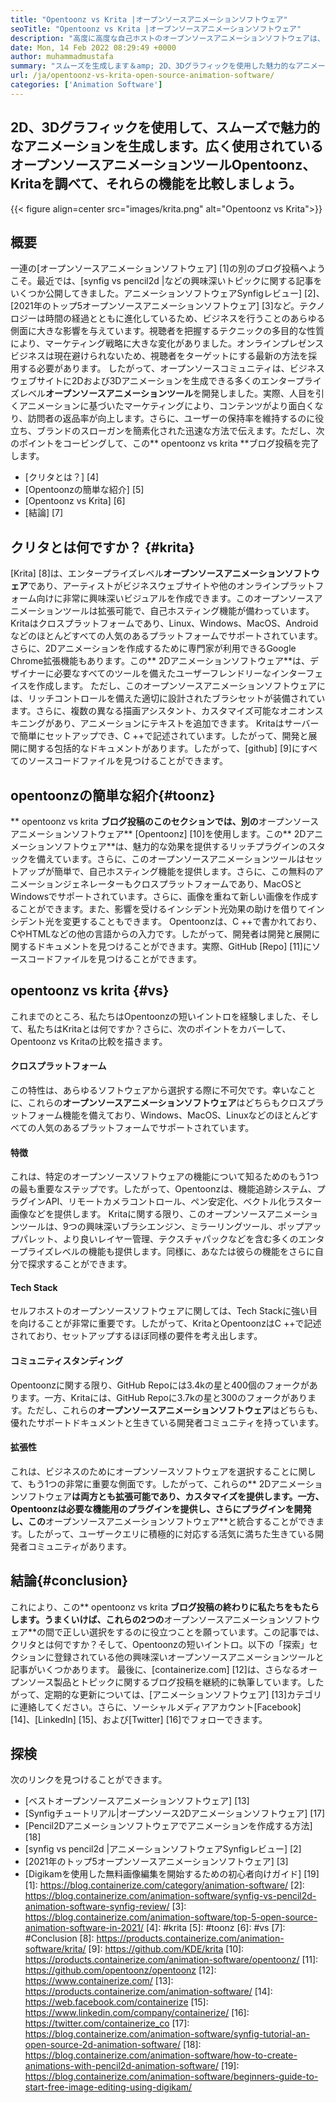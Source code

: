 ```yaml
---
title: "Opentoonz vs Krita |オープンソースアニメーションソフトウェア" 
seoTitle: "Opentoonz vs Krita |オープンソースアニメーションソフトウェア" 
description: "高度に高度な自己ホストのオープンソースアニメーションソフトウェアは、リッチな2Dおよび3Dアニメーションを生成します。このブログ投稿は、Opentoonz vs Kritaの比較に関するものです。" 
date: Mon, 14 Feb 2022 08:29:49 +0000
author: muhammadmustafa
summary: "スムーズを生成します＆amp; 2D、3Dグラフィックを使用した魅力的なアニメーション。広く使用されているオープンソースアニメーションツールOpentoonz、Kritaを探索し、それらの機能を比較しましょう。" 
url: /ja/opentoonz-vs-krita-open-source-animation-software/
categories: ['Animation Software']
---
```


## 2D、3Dグラフィックを使用して、スムーズで魅力的なアニメーションを生成します。広く使用されているオープンソースアニメーションツールOpentoonz、Kritaを調べて、それらの機能を比較しましょう。

{{< figure align=center src="images/krita.png" alt="Opentoonz vs Krita">}}


## 概要
一連の[オープンソースアニメーションソフトウェア] [1]の別のブログ投稿へようこそ。最近では、[synfig vs pencil2d |などの興味深いトピックに関する記事をいくつか公開してきました。アニメーションソフトウェアSynfigレビュー] [2]、[2021年のトップ5オープンソースアニメーションソフトウェア] [3]など。テクノロジーは時間の経過とともに進化しているため、ビジネスを行うことのあらゆる側面に大きな影響を与えています。視聴者を把握するテクニックの多目的な性質により、マーケティング戦略に大きな変化がありました。オンラインプレゼンスビジネスは現在避けられないため、視聴者をターゲットにする最新の方法を採用する必要があります。
したがって、オープンソースコミュニティは、ビジネスウェブサイトに2Dおよび3Dアニメーションを生成できる多くのエンタープライズレベル**オープンソースアニメーションツール**を開発しました。実際、人目を引くアニメーションに基づいたマーケティングにより、コンテンツがより面白くなり、訪問者の返品率が向上します。さらに、ユーザーの保持率を維持するのに役立ち、ブランドのスローガンを簡素化された迅速な方法で伝えます。ただし、次のポイントをコービングして、この** opentoonz vs krita **ブログ投稿を完了します。
  * [クリタとは？] [4]
  * [Opentoonzの簡単な紹介] [5]
  * [Opentoonz vs Krita] [6]
  * [結論] [7]

## クリタとは何ですか？ {#krita}
[Krita] [8]は、エンタープライズレベル**オープンソースアニメーションソフトウェア**であり、アーティストがビジネスウェブサイトや他のオンラインプラットフォーム向けに非常に興味深いビジュアルを作成できます。このオープンソースアニメーションツールは拡張可能で、自己ホスティング機能が備わっています。 Kritaはクロスプラットフォームであり、Linux、Windows、MacOS、Androidなどのほとんどすべての人気のあるプラットフォームでサポートされています。さらに、2Dアニメーションを作成するために専門家が利用できるGoogle Chrome拡張機能もあります。この** 2Dアニメーションソフトウェア**は、デザイナーに必要なすべてのツールを備えたユーザーフレンドリーなインターフェイスを作成します。
ただし、このオープンソースアニメーションソフトウェアには、リッチコントロールを備えた適切に設計されたブラシセットが装備されています。さらに、複数の異なる描画アシスタント、カスタマイズ可能なオニオンスキニングがあり、アニメーションにテキストを追加できます。 Kritaはサーバーで簡単にセットアップでき、C ++で記述されています。したがって、開発と展開に関する包括的なドキュメントがあります。したがって、[github] [9]にすべてのソースコードファイルを見つけることができます。

## opentoonzの簡単な紹介{#toonz}
** opentoonz vs krita **ブログ投稿のこのセクションでは、別の**オープンソースアニメーションソフトウェア** [Opentoonz] [10]を使用します。この** 2Dアニメーションソフトウェア**は、魅力的な効果を提供するリッチプラグインのスタックを備えています。さらに、このオープンソースアニメーションツールはセットアップが簡単で、自己ホスティング機能を提供します。さらに、この無料のアニメーションジェネレーターもクロスプラットフォームであり、MacOSとWindowsでサポートされています。さらに、画像を重ねて新しい画像を作成することができます。また、影響を受けるインシデント光効果の助けを借りてインシデント光を変更することもできます。
Opentoonzは、C ++で書かれており、CやHTMLなどの他の言語からの入力です。したがって、開発者は開発と展開に関するドキュメントを見つけることができます。実際、GitHub [Repo] [11]にソースコードファイルを見つけることができます。

## opentoonz vs krita {#vs}
これまでのところ、私たちはOpentoonzの短いイントロを経験しました、そして、私たちはKritaとは何ですか？さらに、次のポイントをカバーして、Opentoonz vs Kritaの比較を描きます。

#### クロスプラットフォーム
この特性は、あらゆるソフトウェアから選択する際に不可欠です。幸いなことに、これらの**オープンソースアニメーションソフトウェア**はどちらもクロスプラットフォーム機能を備えており、Windows、MacOS、Linuxなどのほとんどすべての人気のあるプラットフォームでサポートされています。

#### 特徴
これは、特定のオープンソースソフトウェアの機能について知るためのもう1つの最も重要なステップです。したがって、Opentoonzは、機能追跡システム、プラグインAPI、リモートカメラコントロール、ペン安定化、ベクトル化ラスター画像などを提供します。 Kritaに関する限り、このオープンソースアニメーションツールは、9つの興味深いブラシエンジン、ミラーリングツール、ポップアップパレット、より良いレイヤー管理、テクスチャパックなどを含む多くのエンタープライズレベルの機能も提供します。同様に、あなたは彼らの機能をさらに自分で探求することができます。

#### Tech Stack
セルフホストのオープンソースソフトウェアに関しては、Tech Stackに強い目を向けることが非常に重要です。したがって、KritaとOpentoonzはC ++で記述されており、セットアップするほぼ同様の要件を考え出します。

#### コミュニティスタンディング
Opentoonzに関する限り、GitHub Repoには3.4kの星と400個のフォークがあります。一方、Kritaには、GitHub Repoに3.7kの星と300のフォークがあります。ただし、これらの**オープンソースアニメーションソフトウェア**はどちらも、優れたサポートドキュメントと生きている開発者コミュニティを持っています。

#### 拡張性
これは、ビジネスのためにオープンソースソフトウェアを選択することに関して、もう1つの非常に重要な側面です。したがって、これらの** 2Dアニメーションソフトウェア**は両方とも拡張可能であり、カスタマイズを提供します。一方、Opentoonzは必要な機能用のプラグインを提供し、さらにプラグインを開発し、この**オープンソースアニメーションソフトウェア**と統合することができます。したがって、ユーザークエリに積極的に対応する活気に満ちた生きている開発者コミュニティがあります。

## 結論{#conclusion}
これにより、この** opentoonz vs krita **ブログ投稿の終わりに私たちをもたらします。うまくいけば、これらの2つの**オープンソースアニメーションソフトウェア**の間で正しい選択をするのに役立つことを願っています。この記事では、クリタとは何ですか？そして、Opentoonzの短いイントロ。以下の「探索」セクションに登録されている他の興味深いオープンソースアニメーションツールと記事がいくつかあります。
最後に、[containerize.com] [12]は、さらなるオープンソース製品とトピックに関するブログ投稿を継続的に執筆しています。したがって、定期的な更新については、[アニメーションソフトウェア] [13]カテゴリに連絡してください。さらに、ソーシャルメディアアカウント[Facebook] [14]、[LinkedIn] [15]、および[Twitter] [16]でフォローできます。

## 探検
次のリンクを見つけることができます。
  * [ベストオープンソースアニメーションソフトウェア] [13]
  * [Synfigチュートリアル|オープンソース2Dアニメーションソフトウェア] [17]
  * [Pencil2Dアニメーションソフトウェアでアニメーションを作成する方法] [18]
  * [synfig vs pencil2d |アニメーションソフトウェアSynfigレビュー] [2]
  * [2021年のトップ5オープンソースアニメーションソフトウェア] [3]
  * [Digikamを使用した無料画像編集を開始するための初心者向けガイド] [19]
[1]: https://blog.containerize.com/category/animation-software/
[2]: https://blog.containerize.com/animation-software/synfig-vs-pencil2d-animation-software-synfig-review/
[3]: https://blog.containerize.com/animation-software/top-5-open-source-animation-software-in-2021/
[4]: #krita
[5]: #toonz
[6]: #vs
[7]: #Conclusion
[8]: https://products.containerize.com/animation-software/krita/
[9]: https://github.com/KDE/krita
[10]: https://products.containerize.com/animation-software/opentoonz/
[11]: https://github.com/opentoonz/opentoonz
[12]: https://www.containerize.com/
[13]: https://products.containerize.com/animation-software/
[14]: https://web.facebook.com/containerize
[15]: https://www.linkedin.com/company/containerize/
[16]: https://twitter.com/containerize_co
[17]: https://blog.containerize.com/animation-software/synfig-tutorial-an-open-source-2d-animation-software/
[18]: https://blog.containerize.com/animation-software/how-to-create-animations-with-pencil2d-animation-software/
[19]: https://blog.containerize.com/animation-software/beginners-guide-to-start-free-image-editing-using-digikam/
